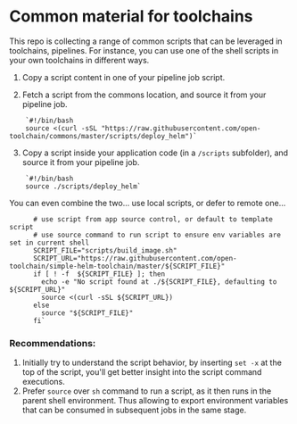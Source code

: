 # Common material for toolchains

This repo is collecting a range of common scripts that can be leveraged in toolchains, pipelines.
For instance, you can use one of the shell scripts in your own toolchains in different ways.

1. Copy a script content in one of your pipeline job script.

2. Fetch a script from the commons location, and source it from your pipeline job.
```
    `#!/bin/bash
    source <(curl -sSL "https://raw.githubusercontent.com/open-toolchain/commons/master/scripts/deploy_helm")`
```
3. Copy a script inside your application code (in a `/scripts` subfolder), and source it from your pipeline job.
```
    `#!/bin/bash
    source ./scripts/deploy_helm`
```
You can even combine the two... use local scripts, or defer to remote one...    
```   #!/bin/bash
      # use script from app source control, or default to template script
      # use source command to run script to ensure env variables are set in current shell
      SCRIPT_FILE="scripts/build_image.sh"
      SCRIPT_URL="https://raw.githubusercontent.com/open-toolchain/simple-helm-toolchain/master/${SCRIPT_FILE}"
      if [ ! -f  ${SCRIPT_FILE} ]; then
        echo -e "No script found at ./${SCRIPT_FILE}, defaulting to ${SCRIPT_URL}"
        source <(curl -sSL ${SCRIPT_URL})
      else
        source "${SCRIPT_FILE}"
      fi`
```
### Recommendations:
1. Initially try to understand the script behavior, by inserting `set -x` at the top of the script, you'll get better insight into the script command executions.
2. Prefer `source` over `sh` command to run a script, as it then runs in the parent shell environment. Thus allowing to export environment variables that can be consumed in subsequent jobs in the same stage.
